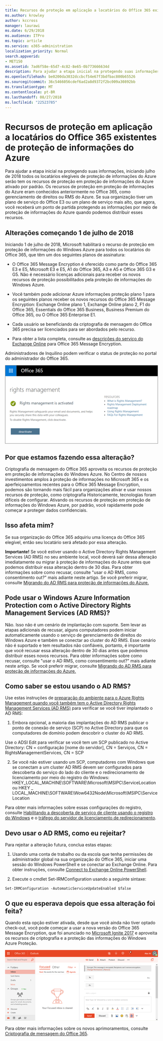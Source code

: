 ```yaml
---
title: Recursos de proteção em aplicação a locatários do Office 365 existentes de proteção de informações do Azure
ms.author: krowley
author: kccross
manager: laurawi
ms.date: 6/29/2018
ms.audience: ITPro
ms.topic: article
ms.service: o365-administration
localization_priority: Normal
search.appverid:
- MET150
ms.assetid: 7ad6f58e-65d7-4c82-8e65-0b773666634d
description: Para ajudar a etapa inicial na protegendo suas informações, iniciando julho de 2018 todos os locatários elegíveis de proteção de informações do Azure serão tem os recursos de proteção em proteção de informações do Azure ativado por padrão. Os recursos de proteção em proteção de informações do Azure eram conhecidos anteriormente no Office 365, como gerenciamento de direitos ou RMS do Azure. Se sua organização tiver um plano de serviço do Office E3 ou um plano de serviço mais alto, que agora, você receberá um ponto de partida protegendo as informações por meio de proteção de informações do Azure quando podemos distribuir esses recursos.
ms.openlocfilehash: be0200da3032dccbcf54e67f3bdfbac800b65526
ms.sourcegitcommit: 36c5466056cdef6ad2a8d9372f2bc009a30892bb
ms.translationtype: MT
ms.contentlocale: pt-BR
ms.lasthandoff: 08/27/2018
ms.locfileid: "22523785"
---
```

# <a name="protection-features-in-azure-information-protection-rolling-out-to-existing-office-365-tenants"></a>Recursos de proteção em aplicação a locatários do Office 365 existentes de proteção de informações do Azure

Para ajudar a etapa inicial na protegendo suas informações, iniciando julho de 2018 todos os locatários elegíveis de proteção de informações do Azure serão tem os recursos de proteção em proteção de informações do Azure ativado por padrão. Os recursos de proteção em proteção de informações do Azure eram conhecidos anteriormente no Office 365, como gerenciamento de direitos ou RMS do Azure. Se sua organização tiver um plano de serviço do Office E3 ou um plano de serviço mais alto, que agora, você receberá um ponto de partida protegendo as informações por meio de proteção de informações do Azure quando podemos distribuir esses recursos.
  
## <a name="changes-beginning-july-1-2018"></a>Alterações começando 1 de julho de 2018

Iniciando 1 de julho de 2018, Microsoft habilitará o recurso de proteção em proteção de informações do Windows Azure para todos os locatários do Office 365, que têm um dos seguintes planos de assinatura:
  
- O Office 365 Message Encryption é oferecido como parte do Office 365 E3 e E5, Microsoft E3 e E5, A1 do Office 365, A3 e A5 e Office 365 G3 e G5. Não é necessário licenças adicionais para receber os novos recursos de proteção possibilitados pela proteção de informações do Windows Azure. 
    
- Você também pode adicionar Azure informações proteção plano 1 para os seguintes planos receber os novos recursos do Office 365 Message Encryption: Exchange Online plano 1, Exchange Online plano 2, F1 do Office 365, Essentials do Office 365 Business, Business Premium do Office 365, ou O Office 365 Enterprise E1.
    
- Cada usuário se beneficiando da criptografia de mensagem do Office 365 precisa ser licenciados para ser abordados pelo recurso.
    
- Para obter a lista completa, consulte as [descrições do serviço do Exchange Online](https://technet.microsoft.com/library/exchange-online-service-description.aspx) para Office 365 Message Encryption. 
    
Administradores de Inquilino podem verificar o status de proteção no portal do administrador do Office 365. 
  
![Captura de tela que mostra que o gerenciamento de direitos no Office 365 é ativado.](media/303453c8-e4a5-4875-b49f-e80c3eb7b91e.png)
  
## <a name="why-are-we-making-this-change"></a>Por que estamos fazendo essa alteração?

Criptografia de mensagem do Office 365 aproveita os recursos de proteção em proteção de informações do Windows Azure. No Centro de nossos investimentos amplos à proteção de informações no Microsoft 365 e os aperfeiçoamentos recentes para o Office 365 Message Encryption, podemos são tornando mais fácil para organizações ativar e usar nossos recursos de proteção, como criptografia Historicamente, tecnologias foram difíceis de configurar. Ativando os recursos de proteção em proteção de informações do Windows Azure, por padrão, você rapidamente pode começar a proteger dados confidenciais.
  
## <a name="does-this-impact-me"></a>Isso afeta mim?

Se sua organização do Office 365 adquiriu uma licença do Office 365 elegível, então seu locatário será afetado por essa alteração.
  
 **Importante!** Se você estiver usando o Active Directory Rights Management Services (AD RMS) no seu ambiente local, você deverá sair dessa alteração imediatamente ou migrar à proteção de informações do Azure antes que podemos distribuir essa alteração dentro de 30 dias. Para obter informações sobre como recusar, consulte "usar o AD RMS, como consentimento out?" mais adiante neste artigo. Se você preferir migrar, consulte [Migrando do AD RMS para proteção de informações do Azure.](https://docs.microsoft.com/azure/information-protection/plan-design/migrate-from-ad-rms-to-azure-rms)
  
## <a name="can-i-use-azure-information-protection-with-active-directory-rights-management-services-ad-rms"></a>Pode usar o Windows Azure Information Protection com o Active Directory Rights Management Services (AD RMS)?

Não. Isso não é um cenário de implantação com suporte. Sem levar as etapas adicionais de recusar, alguns computadores podem iniciar automaticamente usando o serviço de gerenciamento de direitos do Windows Azure e também se conectar ao cluster do AD RMS. Esse cenário não é suportado e tem resultados não confiáveis, portanto, é importante que você recusar essa alteração dentro de 30 dias antes que podemos distribuir esses novos recursos. Para obter informações sobre como recusar, consulte "usar o AD RMS, como consentimento out?" mais adiante neste artigo. Se você preferir migrar, consulte [Migrando do AD RMS para proteção de informações do Azure.](https://docs.microsoft.com/azure/information-protection/plan-design/migrate-from-ad-rms-to-azure-rms)
  
## <a name="how-do-i-know-if-im-using-ad-rms"></a>Como saber se estou usando o AD RMS?

Use estas instruções de [preparação do ambiente para o Azure Rights Management quando você também tem o Active Directory Rights Management Services (AD RMS)](https://docs.microsoft.com/azure/information-protection/deploy-use/prepare-environment-adrms) para verificar se você tiver implantado o AD RMS: 
  
1. Embora opcional, a maioria das implantações do AD RMS publicar o ponto de conexão de serviço (SCP) no Active Directory para que os computadores de domínio podem descobrir o cluster do AD RMS. 
  
Use o ADSI Edit para verificar se você tem um SCP publicado no Active Directory: CN = configuração [nome do servidor], CN = Serviços, CN = RightsManagementServices, CN = SCP
    
2. Se você não estiver usando um SCP, computadores com Windows que se conectam a um cluster AD RMS devem ser configurados para descoberta do serviço do lado do cliente e o redirecionamento de licenciamento por meio do registro do Windows: HKEY_LOCAL_MACHINE\SOFTWARE\Microsoft\MSIPC\ServiceLocation ou HKEY _ LOCAL_MACHINE\SOFTWARE\Wow6432Node\Microsoft\MSIPC\ServiceLocation 
  
Para obter mais informações sobre essas configurações do registro, consulte [Habilitando a descoberta de serviço de cliente usando o registro do Windows](https://docs.microsoft.com/azure/information-protection/rms-client/client-deployment-notes#enabling-client-side-service-discovery-by-using-the-windows-registry) e o [tráfego do servidor de licenciamento de redirecionamento](https://docs.microsoft.com/azure/information-protection/rms-client/client-deployment-notes#redirecting-licensing-server-traffic).
    
## <a name="i-use-ad-rms-how-do-i-opt-out"></a>Devo usar o AD RMS, como eu rejeitar?

Para rejeitar a alteração futura, conclua estas etapas:
  
1. Usando uma conta de trabalho ou da escola que tenha permissões de administrador global na sua organização do Office 365, iniciar uma sessão do Windows PowerShell e se conectar ao Exchange Online. Para obter instruções, consulte [Connect to Exchange Online PowerShell](https://docs.microsoft.com/powershell/exchange/exchange-online/connect-to-exchange-online-powershell/connect-to-exchange-online-powershell?view=exchange-ps).
    
2. Execute o cmdlet Set-IRMConfiguration usando a seguinte sintaxe:
    
  ```
  Set-IRMConfiguration -AutomaticServiceUpdateEnabled $false 
  ```

## <a name="what-can-i-expect-after-this-change-has-been-made"></a>O que eu esperava depois que essa alteração foi feita?

Quando esta opção estiver ativada, desde que você ainda não tiver optado check-out, você pode começar a usar a nova versão do Office 365 Message Encryption, que foi anunciado no [Microsoft Ignite 2017](https://techcommunity.microsoft.com/t5/Security-Privacy-and-Compliance/Email-Encryption-and-Rights-Protection/ba-p/110801) e aproveita os recursos de criptografia e a proteção das informações do Windows Azure Proteção. 
  
![Captura de tela que mostra uma OME protegido mensagem no Outlook na web.](media/599ca9e7-c05a-429e-ae8d-359f1291a3d8.png)
  
Para obter mais informações sobre os novos aprimoramentos, consulte [Criptografia de mensagem do Office 365](ome.md).
  

